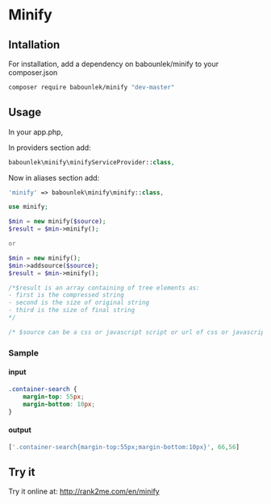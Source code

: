 # Minify
## Intallation
For installation, add a dependency on babounlek/minify to your composer.json

```sh
composer require babounlek/minify "dev-master"
```

## Usage
In your app.php,

In providers section add:

```php
babounlek\minify\minifyServiceProvider::class,
```
Now in aliases section add:

```php
'minify' => babounlek\minify\minify::class,
```

```php
use minify;

$min = new minify($source);
$result = $min->minify();

or

$min = new minify();
$min->addsource($source);
$result = $min->minify();

/*$result is an array containing of tree elements as:
- first is the compressed string
- second is the size of original string
- third is the size of final string
*/

/* $source can be a css or javascript script or url of css or javascript file*/
```

### Sample
#### input
```css
.container-search {
	margin-top: 55px;
	margin-bottom: 10px;
}
```
#### output
```php
['.container-search{margin-top:55px;margin-bottom:10px}', 66,56]
```

## Try it
Try it online at: <http://rank2me.com/en/minify>